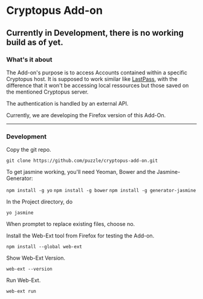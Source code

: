 # Cryptopus Add-on
Currently in Development, there is no working build as of yet.
--------
### What's it about
The Add-on's purpose is to access Accounts contained within a specific Cryptopus host.
It is supposed to work similar like [LastPass](https://www.lastpass.com/de), with the difference that it won't be accessing local ressources but those saved on the mentioned Cryptopus server.

The authentication is handled by an external API.

Currently, we are developing the Firefox version of this Add-On.

--------

### Development

Copy the git repo.

``git clone https://github.com/puzzle/cryptopus-add-on.git``

To get jasmine working, you'll need Yeoman, Bower and the Jasmine-Generator:

``npm install -g yo``
``npm install -g bower``
``npm install -g generator-jasmine``

In the Project directory, do

``yo jasmine``

When promptet to replace existing files, choose no.

Install the Web-Ext tool from Firefox for testing the Add-on.

``npm install --global web-ext``

Show Web-Ext Version.

``web-ext --version``

Run Web-Ext.

``web-ext run``
